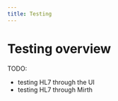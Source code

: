 ```yaml
---
title: Testing
---
```


# Testing overview

TODO:
- testing HL7 through the UI
- testing HL7 through Mirth

